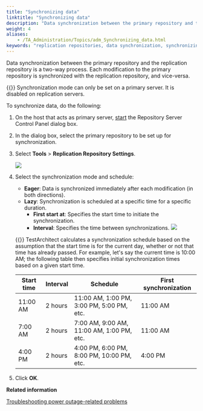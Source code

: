 ```yaml
--- 
title: "Synchronizing data"
linktitle: "Synchronizing data"
description: "Data synchronization between the primary repository and the replication repository is a two-way process. Each modification to the primary repository is synchronized with the replication repository, and vice-versa."
weight: 4
aliases: 
    - /TA_Administration/Topics/adm_Synchronizing_data.html
keywords: "replication repositories, data synchronization, synchronizing data (primary/replication repositories), data synchronization (primary/replication repositories)"
---
```


Data synchronization between the primary repository and the replication repository is a two-way process. Each modification to the primary repository is synchronized with the replication repository, and vice-versa.

{{<important>}} Synchronization mode can only be set on a primary server. It is disabled on replication servers.

To synchronize data, do the following:

1.  On the host that acts as primary server, [start](/administration-guide/repository-server-management/launching-the-repository-server-control-panel) the Repository Server Control Panel dialog box.

2.  In the dialog box, select the primary repository to be set up for synchronization.

3.  Select **Tools** \> **Replication Repository Settings**.

    ![](/images/TA_Administration/Images/admin_RS_dlg_replication_9.png)

4.  Select the synchronization mode and schedule:

    -   **Eager**: Data is synchronized immediately after each modification \(in both directions\).
    -   **Lazy**: Synchronization is scheduled at a specific time for a specific duration.
        -   **First start at**: Specifies the start time to initiate the synchronization.
        -   **Interval**: Specifies the time between synchronizations.
    ![](/images/TA_Administration/Images/admin_RS_dlg_replication_10.png)

    {{<important>}} TestArchitect calculates a synchronization schedule based on the assumption that the start time is for the current day, whether or not that time has already passed. For example, let's say the current time is 10:00 AM; the following table then specifies initial synchronization times based on a given start time.

    |Start time|Interval|Schedule|First synchronization|
    |----------|--------|--------|---------------------|
    |11:00 AM|2 hours|11:00 AM, 1:00 PM, 3:00 PM, 5:00 PM, etc.|11:00 AM|
    |7:00 AM|2 hours|7:00 AM, 9:00 AM, 11:00 AM, 1:00 PM, etc.|11:00 AM|
    |4:00 PM|2 hours|4:00 PM, 6:00 PM, 8:00 PM, 10:00 PM, etc.|4:00 PM|

5.  Click **OK**.




**Related information**  


[Troubleshooting power outage-related problems](/user-guide/support/frequently-asked-questions/troubleshooting-power-outage-related-problems)

